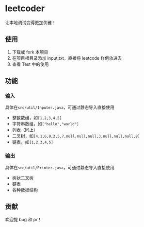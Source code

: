 # leetcoder

让本地调试变得更加优雅！

## 使用

1. 下载或 fork 本项目
2. 在项目根目录添加 input.txt，直接将 leetcode 样例放进去
3. 查看 Test 中的使用

## 功能

### 输入

具体在`src/util/Inputer.java`，可通过静态导入直接使用

- 整数数组，如`[1,2,3,4,5]`
- 字符串数组，如`["hello","world"]`
- 列表（同上）
- 二叉树，如`[4,1,6,0,2,5,7,null,null,null,3,null,null,null,8]`
- 链表，如`[1,2,3,4,5]`

### 输出

具体在`src/util/Printer.java`，可通过静态导入直接使用

- 树状二叉树
- 链表
- 各种数据结构

## 贡献

欢迎提 bug 和 pr！